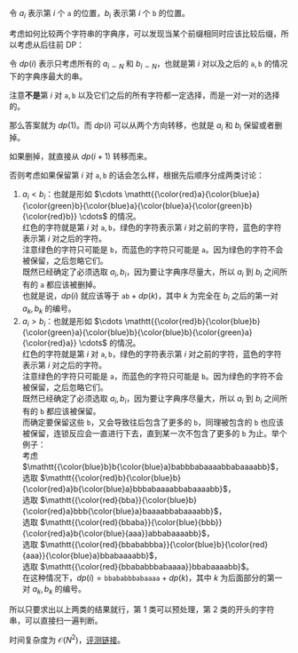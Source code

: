令 $a_i$ 表示第 $i$ 个 $\mathtt{a}$ 的位置，$b_i$ 表示第 $i$ 个 $\mathtt{b}$ 的位置。

考虑如何比较两个字符串的字典序，可以发现当某个前缀相同时应该比较后缀，所以考虑从后往前 DP：

令 $dp(i)$ 表示只考虑所有的 $a_{i \sim N}$ 和 $b_{i \sim N}$，也就是第 $i$ 对以及之后的 $\mathtt{a}, \mathtt{b}$ 的情况下的字典序最大的串。

注意**不是**第 $i$ 对 $\mathtt{a}, \mathtt{b}$ 以及它们之后的所有字符都一定选择，而是一对一对的选择的。

那么答案就为 $dp(1)$。而 $dp(i)$ 可以从两个方向转移，也就是 $a_i$ 和 $b_i$ 保留或者删掉。

如果删掉，就直接从 $dp(i + 1)$ 转移而来。

否则考虑如果保留第 $i$ 对 $\mathtt{a}, \mathtt{b}$ 的话会怎么样，根据先后顺序分成两类讨论：

1. $a_i < b_i$：也就是形如 $\cdots \mathtt{{\color{red}a}{\color{blue}a}{\color{green}b}{\color{blue}a}{\color{blue}a}{\color{green}b}{\color{red}b}} \cdots$ 的情况。  
   红色的字符就是第 $i$ 对 $\mathtt{a}, \mathtt{b}$，绿色的字符表示第 $i$ 对之前的字符，蓝色的字符表示第 $i$ 对之后的字符。  
   注意绿色的字符只可能是 $\mathtt{b}$，而蓝色的字符只可能是 $\mathtt{a}$。因为绿色的字符不会被保留，之后忽略它们。  
   既然已经确定了必须选取 $a_i, b_i$，因为要让字典序尽量大，所以 $a_i$ 到 $b_i$ 之间所有的 $\mathtt{a}$ 都应该被删掉。  
   也就是说，$dp(i)$ 就应该等于 $\mathtt{ab} + dp(k)$，其中 $k$ 为完全在 $b_i$ 之后的第一对 $a_k, b_k$ 的编号。
2. $a_i > b_i$：也就是形如 $\cdots \mathtt{{\color{red}b}{\color{blue}b}{\color{green}a}{\color{blue}b}{\color{blue}b}{\color{green}a}{\color{red}a}} \cdots$ 的情况。  
   红色的字符就是第 $i$ 对 $\mathtt{a}, \mathtt{b}$，绿色的字符表示第 $i$ 对之前的字符，蓝色的字符表示第 $i$ 对之后的字符。  
   注意绿色的字符只可能是 $\mathtt{a}$，而蓝色的字符只可能是 $\mathtt{b}$。因为绿色的字符不会被保留，之后忽略它们。  
   既然已经确定了必须选取 $a_i, b_i$，因为要让字典序尽量大，所以 $a_i$ 到 $b_i$ 之间所有的 $\mathtt{b}$ 都应该被保留。  
   而确定要保留这些 $\mathtt{b}$，又会导致往后包含了更多的 $\mathtt{b}$，同理被包含的 $\mathtt{b}$ 也应该被保留，连锁反应会一直进行下去，直到某一次不包含了更多的 $\mathtt{b}$ 为止。举个例子：  
   考虑 $\mathtt{{\color{blue}b}b{\color{blue}a}babbbabaaaabbabaaaabb}$，  
   选取 $\mathtt{{\color{red}b}{\color{blue}b}{\color{red}a}b{\color{blue}a}bbbabaaaabbabaaaabb}$，  
   选取 $\mathtt{{\color{red}{bba}}{\color{blue}b}{\color{red}a}bbb{\color{blue}a}baaaabbabaaaabb}$，  
   选取 $\mathtt{{\color{red}{bbaba}}{\color{blue}{bbb}}{\color{red}a}b{\color{blue}{aaa}}abbabaaaabb}$，  
   选取 $\mathtt{{\color{red}{bbababbba}}{\color{blue}b}{\color{red}{aaa}}{\color{blue}a}bbabaaaabb}$，  
   选取 $\mathtt{{\color{red}{bbababbbabaaaa}}bbabaaaabb}$。  
   在这种情况下，$dp(i) = \mathtt{bbababbbabaaaa} + dp(k)$，其中 $k$ 为后面部分的第一对 $a_k, b_k$ 的编号。

所以只要求出以上两类的结果就行，第 1 类可以预处理，第 2 类的开头的字符串，可以直接扫一遍判断。

时间复杂度为 $\mathcal O (N^2)$，[评测链接](https://atcoder.jp/contests/agc026/submissions/10364906)。